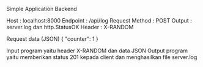 Simple Application Backend

Host : localhost:8000
Endpoint : /api/log
Request Method : POST
Output : server.log dan http.StatusOK
Header : X-RANDOM

Request data (JSON)
{
   "counter": 1
}

Input program yaitu header X-RANDOM dan data JSON
Output program yaitu memberikan status 201 kepada client dan menghasilkan file server.log